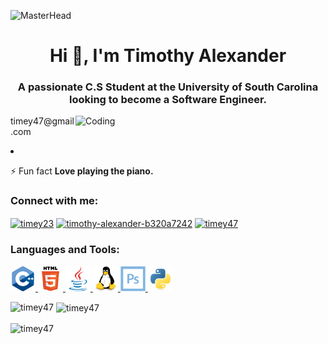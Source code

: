 
![MasterHead](https://drjplopes.com/media/BlogBanners/Hello-World_Banner.png)
<h1 align="center">Hi 👋, I'm Timothy Alexander</h1>
<h3 align="center">A passionate C.S Student at the University of South Carolina looking to become a Software Engineer.</h3>
<img align="right" alt="Coding" width="400" src="https://cdn.dribbble.com/users/1162077/screenshots/3848914/programmer.gif”>
- 🔭 I’m currently working on **Creating an application using a ChatGPT API.**
- 🌱 I’m currently learning **CSCE 240 (Advanced Programming Techniques on C++), CSCE 416 Computer Networking, CSCE 211 Digital Logic Design**

- 💬 Ask me about **Python**
- 📫 How to reach me **timey47@gmail.com**

- ⚡ Fun fact **Love playing the piano.**

<h3 align="left">Connect with me:</h3>
<p align="left">
<a href="https://twitter.com/timey23" target="blank"><img align="center" src="https://raw.githubusercontent.com/rahuldkjain/github-profile-readme-generator/master/src/images/icons/Social/twitter.svg" alt="timey23" height="30" width="40" /></a>
<a href="https://linkedin.com/in/timothy-alexander-b320a7242" target="blank"><img align="center" src="https://raw.githubusercontent.com/rahuldkjain/github-profile-readme-generator/master/src/images/icons/Social/linked-in-alt.svg" alt="timothy-alexander-b320a7242" height="30" width="40" /></a>
<a href="https://www.leetcode.com/timey47" target="blank"><img align="center" src="https://raw.githubusercontent.com/rahuldkjain/github-profile-readme-generator/master/src/images/icons/Social/leet-code.svg" alt="timey47" height="30" width="40" /></a>
</p>

<h3 align="left">Languages and Tools:</h3>
<p align="left"> <a href="https://www.w3schools.com/cpp/" target="_blank" rel="noreferrer"> <img src="https://raw.githubusercontent.com/devicons/devicon/master/icons/cplusplus/cplusplus-original.svg" alt="cplusplus" width="40" height="40"/> </a> <a href="https://www.w3.org/html/" target="_blank" rel="noreferrer"> <img src="https://raw.githubusercontent.com/devicons/devicon/master/icons/html5/html5-original-wordmark.svg" alt="html5" width="40" height="40"/> </a> <a href="https://www.java.com" target="_blank" rel="noreferrer"> <img src="https://raw.githubusercontent.com/devicons/devicon/master/icons/java/java-original.svg" alt="java" width="40" height="40"/> </a> <a href="https://www.linux.org/" target="_blank" rel="noreferrer"> <img src="https://raw.githubusercontent.com/devicons/devicon/master/icons/linux/linux-original.svg" alt="linux" width="40" height="40"/> </a> <a href="https://www.photoshop.com/en" target="_blank" rel="noreferrer"> <img src="https://raw.githubusercontent.com/devicons/devicon/master/icons/photoshop/photoshop-line.svg" alt="photoshop" width="40" height="40"/> </a> <a href="https://www.python.org" target="_blank" rel="noreferrer"> <img src="https://raw.githubusercontent.com/devicons/devicon/master/icons/python/python-original.svg" alt="python" width="40" height="40"/> </a> </p>

<p><img align="left" src="https://github-readme-stats.vercel.app/api/top-langs?username=timey47&show_icons=true&locale=en&layout=compact" alt="timey47" /></p>

<p>&nbsp;<img align="center" src="https://github-readme-stats.vercel.app/api?username=timey47&show_icons=true&locale=en" alt="timey47" /></p>

<p><img align="center" src="https://github-readme-streak-stats.herokuapp.com/?user=timey47&" alt="timey47" /></p>
